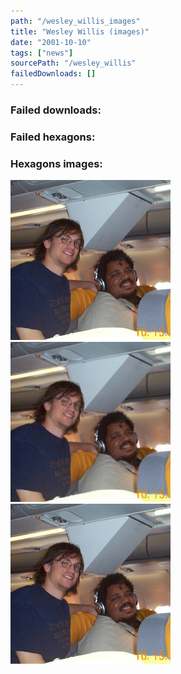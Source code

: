 ```yaml
---
path: "/wesley_willis_images"
title: "Wesley Willis (images)"
date: "2001-10-10"
tags: ["news"]
sourcePath: "/wesley_willis"
failedDownloads: []
---
```



### Failed downloads:

### Failed hexagons:

### Hexagons images:
![wes.jpeg_hexagon.jpeg](wes.jpeg_hexagon.jpeg)
 ![wes-300x225.jpg_hexagon.jpeg](wes-300x225.jpg_hexagon.jpeg)
 ![wes.jpg_hexagon.jpeg](wes.jpg_hexagon.jpeg)
